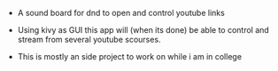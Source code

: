 * A sound board for dnd to open and control youtube links

* Using kivy as GUI this app will (when its done) be able to control and stream from several youtube scourses.

* This is mostly an side project to work on while i am in college
